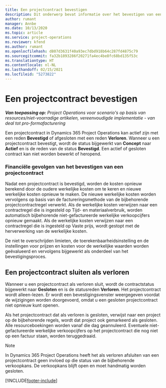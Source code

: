 ```yaml
---
title: Een projectcontract bevestigen
description: Dit onderwerp bevat informatie over het bevestigen van een contract in Project Operations.
author: rumant
manager: Annbe
ms.date: 10/13/2020
ms.topic: article
ms.service: project-operations
ms.reviewer: kfend
ms.author: rumant
ms.openlocfilehash: d807d3631f40a93ec7dbd918b64c287fd4875c79
ms.sourcegitcommit: fa32b1893286f20271fa4ec4be8fc68bd135f53c
ms.translationtype: HT
ms.contentlocale: nl-NL
ms.lasthandoff: 02/15/2021
ms.locfileid: "5273822"
---
```

# <a name="confirm-a-project-contract"></a>Een projectcontract bevestigen

_**Van toepassing op:** Project Operations voor scenario's op basis van resources/niet-voorradige artikelen, vereenvoudigde implementatie - van deal tot pro-formafacturering_

Een projectcontract in Dynamics 365 Project Operations kan actief zijn met een reden **Bevestigd** of afgesloten met een reden **Verloren**. Wanneer u een projectcontract bevestigt, wordt de status bijgewerkt van **Concept** naar **Actief** en is de reden van de status **Bevestigd**. Een actief of gesloten contract kan niet worden bewerkt of heropend. 

### <a name="financial-impact-of-confirming-a-project-contract"></a>Financiële gevolgen van het bevestigen van een projectcontract

Nadat een projectcontract is bevestigd, worden de kosten opnieuw berekend door de oudere werkelijke kosten om te keren en nieuwe werkelijke kosten opnieuw te maken. De nieuwe werkelijke kosten worden vervolgens op basis van de factureringsmethode van de bijbehorende projectcontractregel verwerkt. Als de werkelijke kosten verwijzen naar een contractregel die is ingesteld op Tijd- en materiaalverbruik, worden automatisch bijbehorende niet-gefactureerde werkelijke verkoopcijfers opnieuw gemaakt. Als de werkelijke kosten verwijzen naar een contractregel die is ingesteld op Vaste prijs, wordt gestopt met de herverwerking van de werkelijke kosten.

De niet te overschrijden limieten, de toerekenbaarheidsinstelling en de instellingen voor prijzen en kosten voor de werkelijke waarden worden geëvalueerd en vervolgens bijgewerkt als onderdeel van het bevestigingsproces.

## <a name="close-a-project-contract-as-lost"></a>Een projectcontract sluiten als verloren

Wanneer u een projectcontract als verloren sluit, wordt de contractstatus bijgewerkt naar **Gesloten** en is de statusreden **Verloren**. Het projectcontract wordt alleen-lezen. Er wordt een bevestigingsvenster weergegeven voordat de wijzigingen worden doorgevoerd, omdat u een gesloten projectcontract niet opnieuw kunt openen.

Als het projectcontract dat als verloren is gesloten, verwijst naar een project op de bijbehorende regels, wordt dat project ook gemarkeerd als gesloten. Alle resourceboekingen worden vanaf die dag geannuleerd. Eventuele niet-gefactureerde werkelijke verkoopcijfers op het projectcontract die nog niet op een factuur staan, worden teruggedraaid.

> [!NOTE]
> In Dynamics 365 Project Operations heeft het als verloren afsluiten van een projectcontract geen invloed op die status van de bijbehorende verkoopkans. De verkoopkans blijft open en moet handmatig worden gesloten.


[!INCLUDE[footer-include](../../includes/footer-banner.md)]